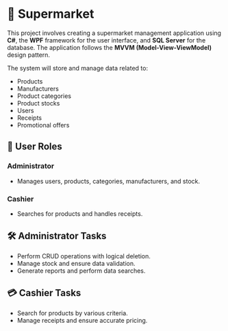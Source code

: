 # 🛒 Supermarket  

This project involves creating a supermarket management application using **C#**, the **WPF** framework for the user interface, and **SQL Server** for the database. The application follows the **MVVM (Model-View-ViewModel)** design pattern.  

The system will store and manage data related to:  
- Products  
- Manufacturers  
- Product categories  
- Product stocks  
- Users  
- Receipts  
- Promotional offers  

## 👥 User Roles  

### **Administrator**  
- Manages users, products, categories, manufacturers, and stock.  

### **Cashier**  
- Searches for products and handles receipts.  

## 🛠️ Administrator Tasks  
- Perform CRUD operations with logical deletion.  
- Manage stock and ensure data validation.  
- Generate reports and perform data searches.  

## 💳 Cashier Tasks  
- Search for products by various criteria.  
- Manage receipts and ensure accurate pricing.  
